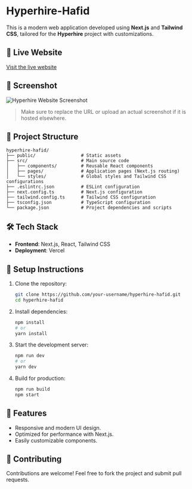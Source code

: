 
# Hyperhire-Hafid

This is a modern web application developed using **Next.js** and **Tailwind CSS**, tailored for the **Hyperhire** project with customizations.

## 🚀 Live Website

[Visit the live website](https://hyperhire-hafid.vercel.app/)

## 📸 Screenshot

![Hyperhire Website Screenshot](https://hyperhire-hafid.vercel.app/screenshot.png)

> Make sure to replace the URL or upload an actual screenshot if it is hosted elsewhere.

## 📂 Project Structure

```
hyperhire-hafid/
├── public/                 # Static assets
├── src/                    # Main source code
│   ├── components/         # Reusable React components
│   ├── pages/              # Application pages (Next.js routing)
│   └── styles/             # Global styles and Tailwind CSS configurations
├── .eslintrc.json          # ESLint configuration
├── next.config.ts          # Next.js configuration
├── tailwind.config.ts      # Tailwind CSS configuration
├── tsconfig.json           # TypeScript configuration
└── package.json            # Project dependencies and scripts
```

## 🛠️ Tech Stack

- **Frontend**: Next.js, React, Tailwind CSS
- **Deployment**: Vercel

## 🔧 Setup Instructions

1. Clone the repository:
   ```bash
   git clone https://github.com/your-username/hyperhire-hafid.git
   cd hyperhire-hafid
   ```

2. Install dependencies:
   ```bash
   npm install
   # or
   yarn install
   ```

3. Start the development server:
   ```bash
   npm run dev
   # or
   yarn dev
   ```

4. Build for production:
   ```bash
   npm run build
   npm start
   ```

## 🌟 Features

- Responsive and modern UI design.
- Optimized for performance with Next.js.
- Easily customizable components.

## 🤝 Contributing

Contributions are welcome! Feel free to fork the project and submit pull requests.
